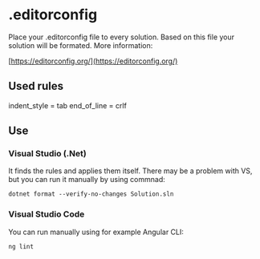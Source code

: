 # .editorconfig

Place your .editorconfig file to every solution. Based on this file your solution will be formated. More information:  

[https://editorconfig.org/](https://editorconfig.org/)


## Used rules

indent_style = tab
end_of_line = crlf

## Use

### Visual Studio (.Net)

It finds the rules and applies them itself. There may be a problem with VS, but you can run it manually by using commnad:  

`dotnet format --verify-no-changes Solution.sln`


### Visual Studio Code

You can run manually using for example Angular CLI:  

`ng lint`